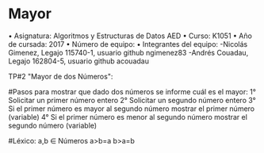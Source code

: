 # Mayor
• Asignatura: Algoritmos y Estructuras de Datos AED 
• Curso: K1051 
• Año de cursada: 2017
• Número de equipo: 
• Integrantes del equipo:
-Nicolás Gimenez, Legajo 115740-1, usuario github ngimenez83
-Andrés Couadau, Legajo 162804-5, usuario github acouadau
  
TP#2 "Mayor de dos Números":
  
#Pasos para mostrar que dado dos números se informe cuál es el mayor:
 1° Solicitar un primer número entero
 2° Solicitar un segundo número entero
 3° Si el primer número es mayor al segundo número mostrar el primer número (variable)
 4° Si el primer número es menor al segundo número mostrar el segundo número (variable)
  
 #Léxico:
 a,b ∈ Números
 a>b=a
 b>a=b

